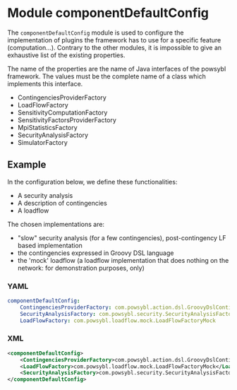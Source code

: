 # Module componentDefaultConfig

The `componentDefaultConfig` module is used to configure the implementation of plugins the framework has to use for a
specific feature (computation...). Contrary to the other modules, it is impossible to give an exhaustive list of the
existing properties.

The name of the properties are the name of Java interfaces of the powsybl framework. The values must be the complete name
of a class which implements this interface.
- ContingenciesProviderFactory
- LoadFlowFactory
- SensitivityComputationFactory
- SensitivityFactorsProviderFactory
- MpiStatisticsFactory
- SecurityAnalysisFactory
- SimulatorFactory

## Example

In the configuration below, we define these functionalities:
 - A security analysis
 - A description of contingencies
 - A loadflow
         
The chosen implementations are:
 - "slow" security analysis (for a few contingencies), post-contingency LF based implementation
 - the contingencies expressed in Groovy DSL language
 - the 'mock' loadflow (a loadflow implementation that does nothing on the network: for demonstration purposes, only)

### YAML
```yaml
componentDefaultConfig:
    ContingenciesProviderFactory: com.powsybl.action.dsl.GroovyDslContingenciesProviderFactory
    SecurityAnalysisFactory: com.powsybl.security.SecurityAnalysisFactoryImpl
    LoadFlowFactory: com.powsybl.loadflow.mock.LoadFlowFactoryMock
```

### XML
```xml
<componentDefaultConfig>
    <ContingenciesProviderFactory>com.powsybl.action.dsl.GroovyDslContingenciesProviderFactory</ContingenciesProviderFactory>
    <LoadFlowFactory>com.powsybl.loadflow.mock.LoadFlowFactoryMock</LoadFlowFactory>
    <SecurityAnalysisFactory>com.powsybl.security.SecurityAnalysisFactoryImpl</SecurityAnalysisFactory>
</componentDefaultConfig>

```
